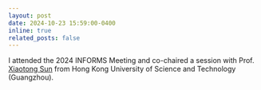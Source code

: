 ```yaml
---
layout: post
date: 2024-10-23 15:59:00-0400
inline: true
related_posts: false
---
```


I attended the 2024 INFORMS Meeting and co-chaired a session with Prof. [Xiaotong Sun](https://xiaotongsun.com/) from Hong Kong University of Science and Technology (Guangzhou).
